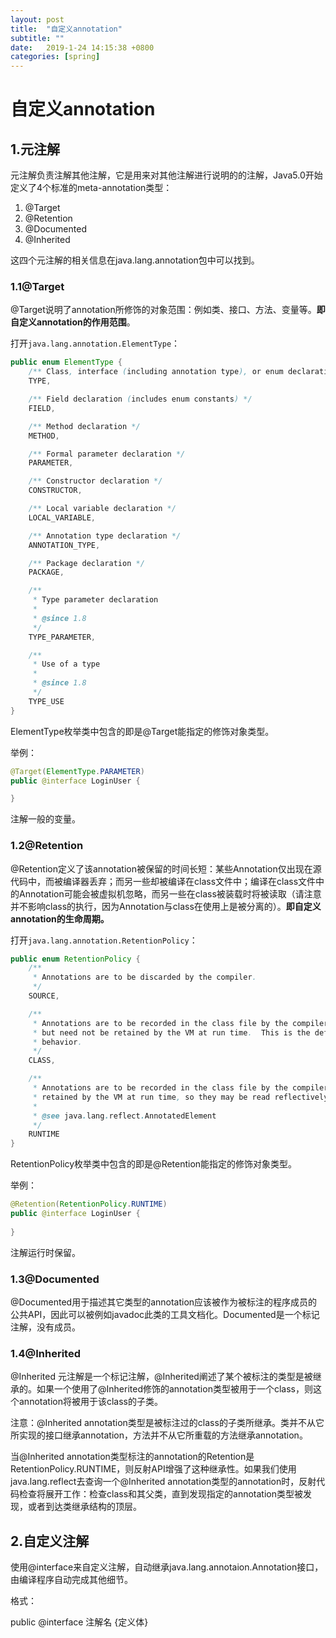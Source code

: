 ```yaml
---
layout: post
title:  "自定义annotation"
subtitle: ""
date:   2019-1-24 14:15:38 +0800
categories: [spring]
---
```


# 自定义annotation

## 1.元注解

元注解负责注解其他注解，它是用来对其他注解进行说明的的注解，Java5.0开始定义了4个标准的meta-annotation类型：

1. @Target
2. @Retention
3. @Documented
4. @Inherited

这四个元注解的相关信息在java.lang.annotation包中可以找到。

### 1.1@Target

@Target说明了annotation所修饰的对象范围：例如类、接口、方法、变量等。**即自定义annotation的作用范围**。

打开`java.lang.annotation.ElementType`：

``` java
public enum ElementType {
    /** Class, interface (including annotation type), or enum declaration */
    TYPE,

    /** Field declaration (includes enum constants) */
    FIELD,

    /** Method declaration */
    METHOD,

    /** Formal parameter declaration */
    PARAMETER,

    /** Constructor declaration */
    CONSTRUCTOR,

    /** Local variable declaration */
    LOCAL_VARIABLE,

    /** Annotation type declaration */
    ANNOTATION_TYPE,

    /** Package declaration */
    PACKAGE,

    /**
     * Type parameter declaration
     *
     * @since 1.8
     */
    TYPE_PARAMETER,

    /**
     * Use of a type
     *
     * @since 1.8
     */
    TYPE_USE
}
```

ElementType枚举类中包含的即是@Target能指定的修饰对象类型。

举例：

```java
@Target(ElementType.PARAMETER)
public @interface LoginUser {

}
```

注解一般的变量。

### 1.2@Retention

@Retention定义了该annotation被保留的时间长短：某些Annotation仅出现在源代码中，而被编译器丢弃；而另一些却被编译在class文件中；编译在class文件中的Annotation可能会被虚拟机忽略，而另一些在class被装载时将被读取（请注意并不影响class的执行，因为Annotation与class在使用上是被分离的）。**即自定义annotation的生命周期。**

打开`java.lang.annotation.RetentionPolicy`：

```java
public enum RetentionPolicy {
    /**
     * Annotations are to be discarded by the compiler.
     */
    SOURCE,

    /**
     * Annotations are to be recorded in the class file by the compiler
     * but need not be retained by the VM at run time.  This is the default
     * behavior.
     */
    CLASS,

    /**
     * Annotations are to be recorded in the class file by the compiler and
     * retained by the VM at run time, so they may be read reflectively.
     *
     * @see java.lang.reflect.AnnotatedElement
     */
    RUNTIME
}
```

RetentionPolicy枚举类中包含的即是@Retention能指定的修饰对象类型。

举例：

```java
@Retention(RetentionPolicy.RUNTIME)
public @interface LoginUser {
	
}
```

注解运行时保留。

### 1.3@Documented

@Documented用于描述其它类型的annotation应该被作为被标注的程序成员的公共API，因此可以被例如javadoc此类的工具文档化。Documented是一个标记注解，没有成员。

### 1.4@Inherited

@Inherited 元注解是一个标记注解，@Inherited阐述了某个被标注的类型是被继承的。如果一个使用了@Inherited修饰的annotation类型被用于一个class，则这个annotation将被用于该class的子类。

注意：@Inherited annotation类型是被标注过的class的子类所继承。类并不从它所实现的接口继承annotation，方法并不从它所重载的方法继承annotation。

当@Inherited annotation类型标注的annotation的Retention是RetentionPolicy.RUNTIME，则反射API增强了这种继承性。如果我们使用java.lang.reflect去查询一个@Inherited annotation类型的annotation时，反射代码检查将展开工作：检查class和其父类，直到发现指定的annotation类型被发现，或者到达类继承结构的顶层。

## 2.自定义注解

使用@interface来自定义注解，自动继承java.lang.annotaion.Annotation接口，由编译程序自动完成其他细节。

格式：

public @interface 注解名 {定义体}